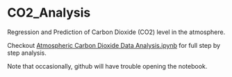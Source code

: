 # CO2_Analysis

Regression and Prediction of Carbon Dioxide (CO2) level in the atmosphere.

Checkout [Atmospheric Carbon Dioxide Data Analysis.ipynb](https://github.com/Davidnh8/CO2_Analysis/blob/master/Atmospheric%20Carbon%20Dioxide%20Data%20Analysis.ipynb) for full step by step analysis. 

Note that occasionally, github will have trouble opening the notebook.
